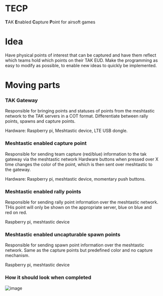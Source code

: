 # TECP 
**T**AK **E**nabled **C**apture **P**oint for airsoft games

# Idea
Have physical points of interest that can be captured and have them reflect which teams hold which points on their TAK EUD.
Make the programming as easy to modify as possible, to enable new ideas to quickly be implemented. 

# Moving parts

### TAK Gateway
Responsible for bringing points and statuses of points from the meshtastic network to the TAK servers in a COT format.
Differentiate between rally points, spawns and capture points. 

Hardware: Raspberry pi, Meshtastic device, LTE USB dongle.

### Meshtastic enabled capture point
Responsible for sending team capture (red/blue) information to the tak gateway via the meshtastic network
Hardware buttons when pressed over X time changes the color of the point, which is then sent over meshtastic to the gateway.

Hardware: Raspberry pi, meshtastic device, momentary push buttons.

### Meshtastic enabled rally points
Responsible for sending rally point information over the meshtastic network.
THis point will only be shown on the appropriate server, blue on blue and red on red. 

Raspberry pi, meshtastic device

### Meshtastic enabled uncapturable spawn points
Responsible for sending spawn point information over the meshtastic network.
Same as the capture points but predefined color and no capture mechanism.

Raspberry pi, meshtastic device

### How it should look when completed
![image](https://user-images.githubusercontent.com/25975089/224479390-c94bbf40-a6f5-4022-a651-db9e5723f404.png)
